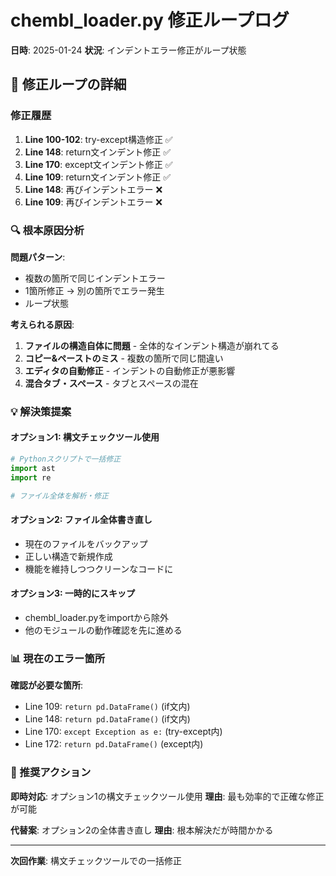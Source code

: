 # chembl_loader.py 修正ループログ

**日時**: 2025-01-24
**状況**: インデントエラー修正がループ状態

## 🔄 修正ループの詳細

### 修正履歴
1. **Line 100-102**: try-except構造修正 ✅
2. **Line 148**: return文インデント修正 ✅
3. **Line 170**: except文インデント修正 ✅
4. **Line 109**: return文インデント修正 ✅
5. **Line 148**: 再びインデントエラー ❌
6. **Line 109**: 再びインデントエラー ❌

### 🔍 根本原因分析

**問題パターン**:
- 複数の箇所で同じインデントエラー
- 1箇所修正 → 別の箇所でエラー発生
- ループ状態

**考えられる原因**:
1. **ファイルの構造自体に問題** - 全体的なインデント構造が崩れてる
2. **コピー&ペーストのミス** - 複数の箇所で同じ間違い
3. **エディタの自動修正** - インデントの自動修正が悪影響
4. **混合タブ・スペース** - タブとスペースの混在

### 💡 解決策提案

#### オプション1: 構文チェックツール使用
```python
# Pythonスクリプトで一括修正
import ast
import re

# ファイル全体を解析・修正
```

#### オプション2: ファイル全体書き直し
- 現在のファイルをバックアップ
- 正しい構造で新規作成
- 機能を維持しつつクリーンなコードに

#### オプション3: 一時的にスキップ
- chembl_loader.pyをimportから除外
- 他のモジュールの動作確認を先に進める

### 📊 現在のエラー箇所

**確認が必要な箇所**:
- Line 109: `return pd.DataFrame()` (if文内)
- Line 148: `return pd.DataFrame()` (if文内)
- Line 170: `except Exception as e:` (try-except内)
- Line 172: `return pd.DataFrame()` (except内)

### 🎯 推奨アクション

**即時対応**: オプション1の構文チェックツール使用
**理由**: 最も効率的で正確な修正が可能

**代替案**: オプション2の全体書き直し
**理由**: 根本解決だが時間かかる

---

**次回作業**: 構文チェックツールでの一括修正

